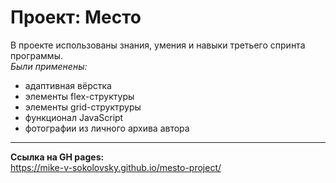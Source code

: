 # Проект: Место

В проекте использованы знания, умения и навыки третьего спринта программы.  
_Были применены:_
- адаптивная вёрстка
- элементы flex-структуры
- элементы grid-структруры
- функционал JavaScript
- фотографии из личного архива автора

---
**Ссылка на GH pages:**  
https://mike-v-sokolovsky.github.io/mesto-project/
